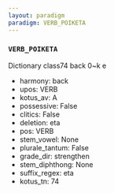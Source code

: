 ```yaml
---
layout: paradigm
paradigm: VERB_POIKETA
---
```

### ` VERB_POIKETA `

Dictionary class74 back 0~k e
* harmony: back
* upos: VERB
* kotus_av: A
* possessive: False
* clitics: False
* deletion: eta
* pos: VERB
* stem_vowel: None
* plurale_tantum: False
* grade_dir: strengthen
* stem_diphthong: None
* suffix_regex: eta
* kotus_tn: 74
